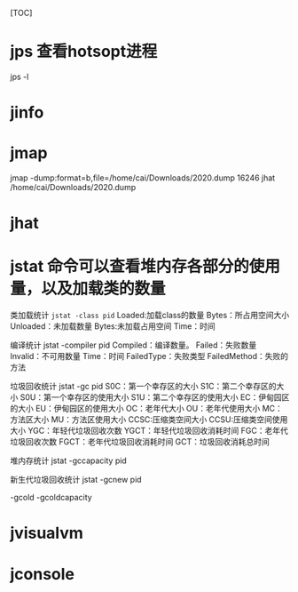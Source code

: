 [TOC]

# jps 查看hotsopt进程
jps -l
# jinfo
# jmap
jmap -dump:format=b,file=/home/cai/Downloads/2020.dump 16246
jhat /home/cai/Downloads/2020.dump
# jhat
# jstat 命令可以查看堆内存各部分的使用量，以及加载类的数量
类加载统计
`jstat -class pid`
Loaded:加载class的数量
Bytes：所占用空间大小
Unloaded：未加载数量
Bytes:未加载占用空间
Time：时间

编译统计
jstat -compiler pid
Compiled：编译数量。
Failed：失败数量
Invalid：不可用数量
Time：时间
FailedType：失败类型
FailedMethod：失败的方法

垃圾回收统计
jstat -gc pid
S0C：第一个幸存区的大小
S1C：第二个幸存区的大小
S0U：第一个幸存区的使用大小
S1U：第二个幸存区的使用大小
EC：伊甸园区的大小
EU：伊甸园区的使用大小
OC：老年代大小
OU：老年代使用大小
MC：方法区大小
MU：方法区使用大小
CCSC:压缩类空间大小
CCSU:压缩类空间使用大小
YGC：年轻代垃圾回收次数
YGCT：年轻代垃圾回收消耗时间
FGC：老年代垃圾回收次数
FGCT：老年代垃圾回收消耗时间
GCT：垃圾回收消耗总时间

堆内存统计
jstat -gccapacity pid

新生代垃圾回收统计
jstat -gcnew pid

-gcold
-gcoldcapacity
# jvisualvm
# jconsole